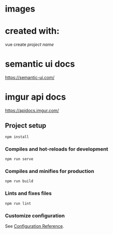 # images

# created with:
vue create *project name*

# semantic ui docs
https://semantic-ui.com/

# imgur api docs
https://apidocs.imgur.com/

## Project setup
```
npm install
```

### Compiles and hot-reloads for development
```
npm run serve
```

### Compiles and minifies for production
```
npm run build
```

### Lints and fixes files
```
npm run lint
```

### Customize configuration
See [Configuration Reference](https://cli.vuejs.org/config/).
